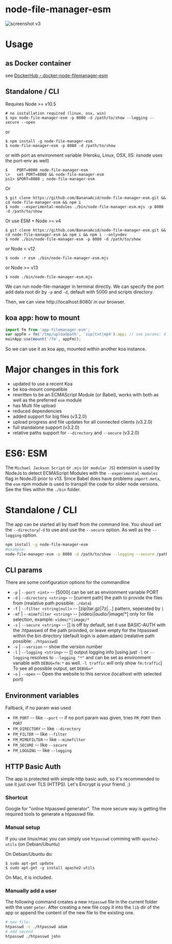 # node-file-manager-esm
![screenshot v3](https://user-images.githubusercontent.com/1894723/74705515-7a209280-5214-11ea-8547-79287118ef43.png)



# Usage

## as Docker container
see [DockerHub - docker-node-filemanager-esm](https://hub.docker.com/r/bananaacid/docker-node-filemanager-esm)

## Standalone / CLI
Requires Node >= v10.5

```shell
# no installation required (linux, osx, win)
$ npx node-file-manager-esm -p 8080 -d /path/to/show --logging --secure --open
```
or
```shell
$ npm install -g node-file-manager-esm
$ node-file-manager-esm -p 8080 -d /path/to/show
```
or with port as environment variable (Heroku, Linux, OSX, IIS: iisnode uses the port-env as well)
```shell
$    PORT=8080 node-file-manager-esm
\>   set PORT=8080 && node-file-manager-esm
ps1> $PORT=8080 ; node-file-manager-esm
```

Or

```shell
$ git clone https://github.com/BananaAcid/node-file-manager-esm.git && cd node-file-manager-esm && npm i
$ node --experimental-modules ./bin/node-file-manager-esm.mjs -p 8080 -d /path/to/show
```

Or use ESM + Node >= v4

```shell
$ git clone https://github.com/BananaAcid/node-file-manager-esm.git && cd node-file-manager-esm && npm i && npm i --only=dev
$ node ./bin/node-file-manager-esm -p 8080 -d /path/to/show
```
or Node < v12
```shell
$ node -r esm ./bin/node-file-manager-esm.mjs
```
or Node >= v13
```shell
$ node ./bin/node-file-manager-esm.mjs
```

We can run node-file-manager in terminal directly. We can specify the port add data root dir by `-p` and `-d`, default with 5000 and scripts directory.

Then, we can view http://localhost:8080/ in our browser.



## koa app: how to mount

```js
import fm from 'app-filemanager-esm';
var appFm = fm('/tmp/uploadpath', 'zip|txt|mp4').app; // see params: d & f
mainApp.use(mount('/fm', appFm));
```

So we can use it as koa app, mounted within another koa instance.

# Major changes in this fork
- updated to use a recent Koa
- be koa-mount compatible
- rewritten to be an ECMAScript Module (or Babel), works with both as well as the preferred `esm` module
- has Multi file upload
- reduced dependencies
- added support for big files (v3.2.0)
- upload progress and file updates for all connected clients (v3.2.0)
- full standalone support (v3.2.0)
- relative paths support for `--directory` and `--secure` (v3.2.0)

# ES6: ESM
The `Michael Jackson Script` or `.mjs` (or` modular JS`) extension is used by NodeJs to detect ECMAScript Modules with the `--experimental-modules` flag in NodeJS prior to v13. Since Babel does have problems `import.meta`, the `esm` npm module is used to transpill the code for older node versions. See the files within the `./bin` folder.

# Standalone / CLI
The app can be started all by itself from the command line. You shoud set the `--directory`/`-d` to use and use the `--secure` option. As well as the `--logging` option.
```sh
npm install -g node-file-manager-esm
#example:
node-file-manager-esm -p 8080 -d /path/to/show --logging --secure /path/to/htpasswd
```

## CLI params
There are some configuration options for the commandline

- `-p`  | `--port <int>` -- [5000] can be set as environment variable PORT 
- `-d`  | `--directory <string>` -- [current path] the path to provide the files from (realative path possible: `./data`)
- `-f`  | `--filter <string|null>` -- [zip|tar.gz|7z|...] pattern, seperated by `|`
- `-mf` | `--mimefilter <string>` -- [video/*|audio/*|image/*] only for file selection, example: `video/*|image/*`
- `-s`  | `--secure <string>` -- [] is off by default, set it use BASIC-AUTH with the .htpasswd of the path provided, or leave empty for the htpasswd within the bin directory (default login is adam:adam) (realative path possible: `./htpasswd`)
- `-v`  | `--version` -- show the version number
- `-l`  | `--logging <string>` -- [] output logging info [using just `-l` or `--logging` resolves to `--logging "*"` and can be set as environment variable with `DEBUG=fm:*` as well. `-l traffic` will only show `fm:traffic`] To see all possible output, set `DEBUG=*`
- `-o`  | `--open` -- Open the website to this service (localhost with selected port)

## Environment variables
Fallback, if no param was used

- `FM_PORT` -- like `--port` -- if no port param was given, tries `FM_PORT` then `PORT` 
- `FM_DIRECTORY` -- like `--directory`
- `FM_FILTER` -- like `--filter`
- `FM_MIMEFILTER` -- like `--mimefilter`
- `FM_SECURE` -- like `--secure`
- `FM_LOGGING` -- like `--logging`

## HTTP Basic Auth
The app is protected with simple http basic auth, so it's recommended to use it just over TLS (HTTPS). Let's Encrypt is your friend. ;)

### Shortcut
Google for "online htpasswd generator". The more secure way is getting the required tools to generate a htpasswd file.

### Manual setup
If you use linux/mac you can simply use `htpasswd` comming with `apache2-utils` (on Debian/Ubuntu)

On Debian/Ubuntu do:
```shell
$ sudo apt-get update
$ sudo apt-get -y install apache2-utils
```

On Mac, it is included.

### Manually add a user
The following command creates a new `htpasswd` file in the current folder with the user `peter`. After creating a new file copy it into the `lib` dir of the app or append the content of the new file to the existing one.
```bash
# new file:
htpasswd -c ./htpasswd adam
# add second
htpasswd ./htpasswd john
```
